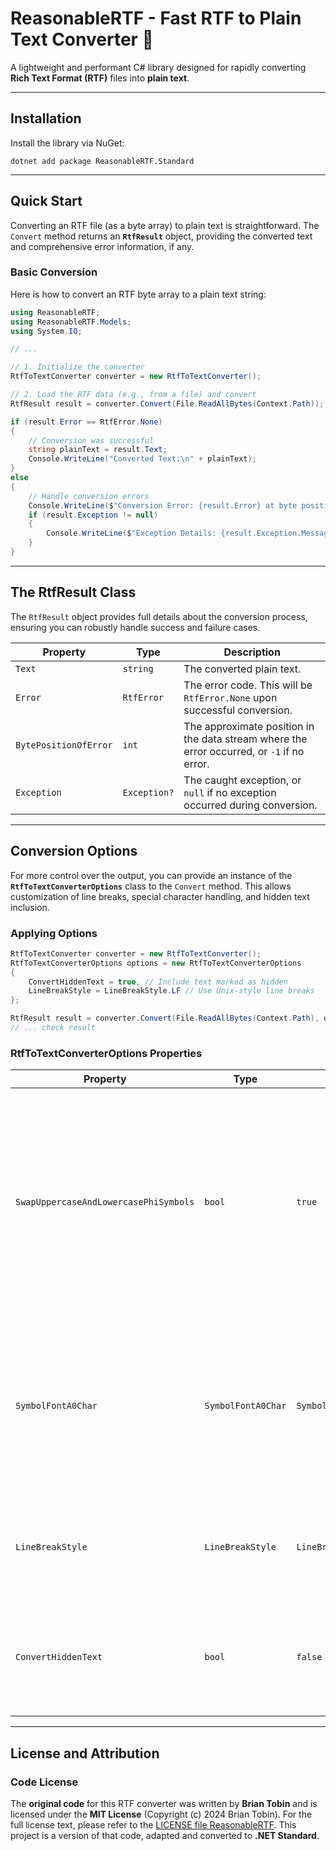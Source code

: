 # ReasonableRTF - Fast RTF to Plain Text Converter 🚀

A lightweight and performant C# library designed for rapidly converting **Rich Text Format (RTF)** files into **plain text**.

- - -

## Installation

Install the library via NuGet:

```
dotnet add package ReasonableRTF.Standard
```

- - -

## Quick Start

Converting an RTF file (as a byte array) to plain text is straightforward. The `Convert` method returns an **`RtfResult`** object, providing the converted text and comprehensive error information, if any.

### Basic Conversion

Here is how to convert an RTF byte array to a plain text string:

```cs
using ReasonableRTF;
using ReasonableRTF.Models;
using System.IO;

// ...

// 1. Initialize the converter
RtfToTextConverter converter = new RtfToTextConverter();

// 2. Load the RTF data (e.g., from a file) and convert
RtfResult result = converter.Convert(File.ReadAllBytes(Context.Path));

if (result.Error == RtfError.None)
{
    // Conversion was successful
    string plainText = result.Text;
    Console.WriteLine("Converted Text:\n" + plainText);
}
else
{
    // Handle conversion errors
    Console.WriteLine($"Conversion Error: {result.Error} at byte position: {result.BytePositionOfError}");
    if (result.Exception != null)
    {
        Console.WriteLine($"Exception Details: {result.Exception.Message}");
    }
}
```

- - -

## The RtfResult Class

The `RtfResult` object provides full details about the conversion process, ensuring you can robustly handle success and failure cases.

| Property | Type | Description |
| --- | --- | --- |
| `Text` | `string` | The converted plain text. |
| `Error` | `RtfError` | The error code. This will be `RtfError.None` upon successful conversion. |
| `BytePositionOfError` | `int` | The approximate position in the data stream where the error occurred, or `-1` if no error. |
| `Exception` | `Exception?` | The caught exception, or `null` if no exception occurred during conversion. |

- - -

## Conversion Options

For more control over the output, you can provide an instance of the **`RtfToTextConverterOptions`** class to the `Convert` method. This allows customization of line breaks, special character handling, and hidden text inclusion.

### Applying Options

```cs
RtfToTextConverter converter = new RtfToTextConverter();
RtfToTextConverterOptions options = new RtfToTextConverterOptions
{
    ConvertHiddenText = true, // Include text marked as hidden
    LineBreakStyle = LineBreakStyle.LF // Use Unix-style line breaks
};

RtfResult result = converter.Convert(File.ReadAllBytes(Context.Path), options);
// ... check result
```

### RtfToTextConverterOptions Properties

| Property | Type | Default | Description |
| --- | --- | --- | --- |
| `SwapUppercaseAndLowercasePhiSymbols` | `bool` | `true` | If set to `true`, swaps the uppercase and lowercase Greek phi characters in the Symbol font translation. This addresses a common reversal in the Windows Symbol font. |
| `SymbolFontA0Char` | `SymbolFontA0Char` | `SymbolFontA0Char.EuroSign` | Sets the character at index 0xA0 (160) in the Symbol font to Unicode translation table. Important for compatibility with older Symbol font versions. |
| `LineBreakStyle` | `LineBreakStyle` | `LineBreakStyle.CRLF` | Specifies the line break style (CRLF or LF) for the converted plain text output. |
| `ConvertHiddenText` | `bool` | `false` | Determines whether text marked as **hidden** in the RTF file should be included in the plain text output. |

- - -

## License and Attribution

### Code License

The **original code** for this RTF converter was written by **Brian Tobin** and is licensed under the **MIT License** (Copyright (c) 2024 Brian Tobin). For the full license text, please refer to the [LICENSE file ReasonableRTF](https://github.com/FenPhoenix/ReasonableRTF/blob/main/LICENSE).
This project is a version of that code, adapted and converted to **.NET Standard**.